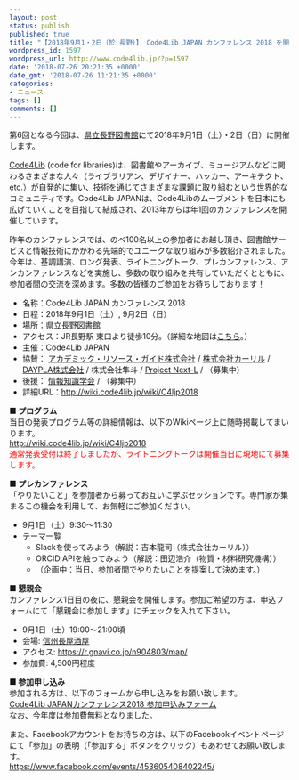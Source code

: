 ```yaml
---
layout: post
status: publish
published: true
title: "【2018年9月1・2日（於 長野）】 Code4Lib JAPAN カンファレンス 2018 を開催します（参加者募集）"
wordpress_id: 1597
wordpress_url: http://www.code4lib.jp/?p=1597
date: '2018-07-26 20:21:35 +0000'
date_gmt: '2018-07-26 11:21:35 +0000'
categories:
- ニュース
tags: []
comments: []
---
```

<p>第6回となる今回は、<a title="県立長野図書館" href="http://www.library.pref.nagano.jp/" target="_blank">県立長野図書館</a>にて2018年9月1日（土）・2日（日）に開催します。</p>
<p><a href="http://code4lib.org/" target="_blank">Code4Lib</a> (code for libraries)は、図書館やアーカイブ、ミュージアムなどに関わるさまざまな人々（ライブラリアン、デザイナー、ハッカー、アーキテクト、etc.）が自発的に集い、技術を通じてさまざまな課題に取り組むという世界的なコミュニティです。Code4Lib JAPANは、Code4Libのムーブメントを日本にも広げていくことを目指して結成され、2013年からは年1回のカンファレンスを開催しています。</p>
<p>昨年のカンファレンスでは、のべ100名以上の参加者にお越し頂き、図書館サービスと情報技術にかかわる先端的でユニークな取り組みが多数紹介されました。今年は、基調講演、ロング発表、ライトニングトーク、プレカンファレンス、アンカンファレンスなどを実施し、多数の取り組みを共有していただくとともに、参加者間の交流を深めます。多数の皆様のご参加をお待ちしております！</p>
<ul>
<li>名称：Code4Lib JAPAN カンファレンス 2018</li>
<li>日程：2018年9月1日（土）, 9月2日（日）</li>
<li>場所：<a title="県立長野図書館" href="http://www.library.pref.nagano.jp/" target="_blank">県立長野図書館</a></li>
<li>アクセス：JR長野駅 東口より徒歩10分。（詳細な地図は<a href="http://www.library.pref.nagano.jp/guidance/access" target="_blank">こちら</a>。）</li>
<li>主催：Code4Lib JAPAN</li>
<li>協賛： <a target="_blank" href="http://arg-corp.jp/">アカデミック・リソース・ガイド株式会社</a> / <a target="_blank" href="https://calil.jp/">株式会社カーリル</a> / <a target="_blank" href="http://daypla.co.jp/">DAYPLA株式会社</a> / 株式会社隼斗 / <a target="_blank" href="http://www.next-l.jp/">Project Next-L</a> / （募集中）</li>
<li>後援： <a target="_blank" href="http://jsik.jp">情報知識学会</a> / （募集中）</li>
<li>詳細URL：<a title="http://wiki.code4lib.jp/wiki/C4ljp2018" href="http://wiki.code4lib.jp/wiki/C4ljp2018">http://wiki.code4lib.jp/wiki/C4ljp2018</a></li>
</ul>
<p><!--more--></p>
<div>
<p><strong>■ プログラム</strong><br />
当日の発表プログラム等の詳細情報は、以下のWikiページ上に随時掲載してまいります。<br />
<a href="http://wiki.code4lib.jp/wiki/C4ljp2018">http://wiki.code4lib.jp/wiki/C4ljp2018</a><br />
<span style="color: red">通常発表受付は終了しましたが、ライトニングトークは開催当日に現地にて募集します。</span></p>
<p><strong>■ プレカンファレンス</strong><br />
「やりたいこと」を参加者から募ってお互いに学ぶセッションです。専門家が集まるこの機会を利用して、お気軽にご参加ください。</p>
<ul>
<li>9月1日（土）9:30～11:30</li>
<li>テーマ一覧
<ul>
<li>Slackを使ってみよう（解説：吉本龍司（株式会社カーリル））</li>
<li>ORCID APIを触ってみよう（解説：田辺浩介（物質・材料研究機構））</li>
<li>（企画中：当日、参加者間でやりたいことを提案して決めます。）</li>
</ul>
</li>
</ul>
<p><strong>■ 懇親会</strong><br />
カンファレンス1日目の夜に、懇親会を開催します。参加ご希望の方は、申込フォームにて「懇親会に参加します」にチェックを入れて下さい。</p>
<ul>
<li>9月1日（土）19:00～21:00頃</li>
<li>会場: <a target="_blank" href="https://r.gnavi.co.jp/n904803/">信州長屋酒屋</a></li>
<li>アクセス: <a target="_blank" href="https://r.gnavi.co.jp/n904803/map/">https://r.gnavi.co.jp/n904803/map/</a></li>
<li>参加費: 4,500円程度</li>
</ul>
<p><strong>■ 参加申し込み</strong><br />
参加される方は、以下のフォームから申し込みをお願い致します。<br />
<a href="http://www.code4lib.jp/2018/07/1602/">Code4Lib JAPANカンファレンス2018 参加申込みフォーム</a><br />
なお、今年度は参加費無料となりました。</p>
<p>また、Facebookアカウントをお持ちの方は、以下のFacebookイベントページにて「参加」の表明（「参加する」ボタンをクリック）もあわせてお願い致します。<br />
<a target="_blank" title="https://www.facebook.com/events/453605408402245/" href="https://www.facebook.com/events/453605408402245/">https://www.facebook.com/events/453605408402245/</a></p>
</div>

